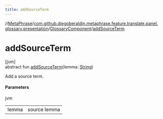 ```yaml
---
title: addSourceTerm
---
```

//[MetaPhrase](../../../index.html)/[com.github.diegoberaldin.metaphrase.feature.translate.panel.glossary.presentation](../index.html)/[GlossaryComponent](index.html)/[addSourceTerm](add-source-term.html)



# addSourceTerm



[jvm]\
abstract fun [addSourceTerm](add-source-term.html)(lemma: [String](https://kotlinlang.org/api/latest/jvm/stdlib/kotlin/-string/index.html))



Add a source term.



#### Parameters


jvm

| | |
|---|---|
| lemma | source lemma |




